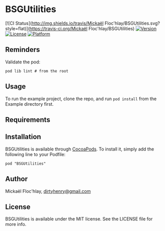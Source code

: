 # BSGUtilities

[![CI Status](http://img.shields.io/travis/Mickaël Floc'hlay/BSGUtilities.svg?style=flat)](https://travis-ci.org/Mickaël Floc'hlay/BSGUtilities)
[![Version](https://img.shields.io/cocoapods/v/BSGUtilities.svg?style=flat)](http://cocoadocs.org/docsets/BSGUtilities)
[![License](https://img.shields.io/cocoapods/l/BSGUtilities.svg?style=flat)](http://cocoadocs.org/docsets/BSGUtilities)
[![Platform](https://img.shields.io/cocoapods/p/BSGUtilities.svg?style=flat)](http://cocoadocs.org/docsets/BSGUtilities)

## Reminders

Validate the pod:

    pod lib lint # from the root

## Usage

To run the example project, clone the repo, and run `pod install` from the Example directory first.

## Requirements

## Installation

BSGUtilities is available through [CocoaPods](http://cocoapods.org). To install
it, simply add the following line to your Podfile:

    pod "BSGUtilities"

## Author

Mickaël Floc'hlay, dirtyhenry@gmail.com

## License

BSGUtilities is available under the MIT license. See the LICENSE file for more info.

